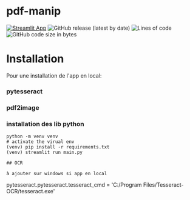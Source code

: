 # pdf-manip
[![Streamlit App](https://static.streamlit.io/badges/streamlit_badge_black_white.svg)](https://share.streamlit.io/pacourbet/pdf-manip/main/main.py)
![GitHub release (latest by date)](https://img.shields.io/github/v/release/pacourbet/pdf-manip?display_name=tag&style=plastic)
![Lines of code](https://img.shields.io/tokei/lines/github/pacourbet/pdf-manip?style=plastic)
![GitHub code size in bytes](https://img.shields.io/github/languages/code-size/pacourbet/pdf-manip?style=plastic)

# Installation

Pour une installation de l'app en local:

### pytesseract

### pdf2image

### installation des lib python

```
python -m venv venv
# activate the virual env
(venv) pip install -r requirements.txt
(venv) streamlit run main.py

## OCR 

à ajouter sur windows si app en local

```
pytesseract.pytesseract.tesseract_cmd = 'C:/Program Files/Tesseract-OCR/tesseract.exe'
```

